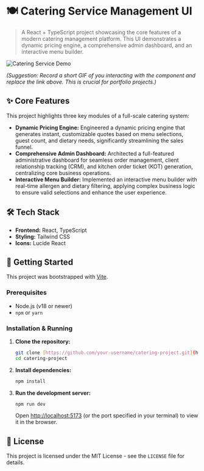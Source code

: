 # 🍽️ Catering Service Management UI

> A React + TypeScript project showcasing the core features of a modern catering management platform. This UI demonstrates a dynamic pricing engine, a comprehensive admin dashboard, and an interactive menu builder.

![Catering Service Demo](https://via.placeholder.com/800x400.png?text=Add+a+Demo+GIF+or+Screenshot+Here)

*(Suggestion: Record a short GIF of you interacting with the component and replace the link above. This is crucial for portfolio projects.)*

## ✨ Core Features

This project highlights three key modules of a full-scale catering system:

* **Dynamic Pricing Engine:** Engineered a dynamic pricing engine that generates instant, customizable quotes based on menu selections, guest count, and dietary needs, significantly streamlining the sales funnel.
* **Comprehensive Admin Dashboard:** Architected a full-featured administrative dashboard for seamless order management, client relationship tracking (CRM), and kitchen order ticket (KOT) generation, centralizing core business operations.
* **Interactive Menu Builder:** Implemented an interactive menu builder with real-time allergen and dietary filtering, applying complex business logic to ensure valid selections and enhance the user experience.

## 🛠️ Tech Stack

* **Frontend:** React, TypeScript
* **Styling:** Tailwind CSS
* **Icons:** Lucide React

## 🚀 Getting Started

This project was bootstrapped with [Vite](https://vitejs.dev/).

### Prerequisites

* Node.js (v18 or newer)
* `npm` or `yarn`

### Installation & Running

1.  **Clone the repository:**
    ```sh
    git clone [https://github.com/your-username/catering-project.git](https://github.com/your-username/catering-project.git)
    cd catering-project
    ```

2.  **Install dependencies:**
    ```sh
    npm install
    ```

3.  **Run the development server:**
    ```sh
    npm run dev
    ```
    Open [http://localhost:5173](http://localhost:5173) (or the port specified in your terminal) to view it in the browser.

## 📄 License

This project is licensed under the MIT License - see the `LICENSE` file for details.
